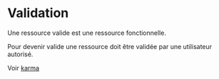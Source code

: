 

# Validation 

Une ressource valide est une ressource fonctionnelle. 

Pour devenir valide une ressource doit être validée par une utilisateur autorisé.

Voir 
[karma](karma.md)


